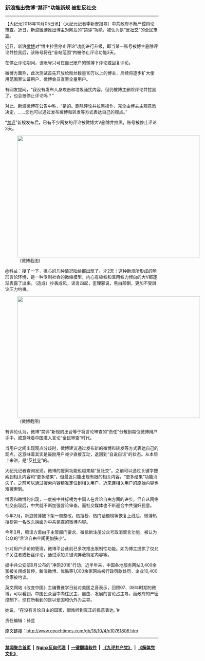### 新浪推出微博“禁评”功能新规 被批反社交
------------------------

<p>【大纪元2018年10月05日讯】（大纪元记者李新安报导）中共政府不断严控舆论<a href="http://www.epochtimes.com/gb/tag/%E5%AE%A1%E6%9F%A5.html">审查</a>。近日，新浪<a href="http://www.epochtimes.com/gb/tag/%E5%BE%AE%E5%8D%9A.html">微博</a>推出博主对网友的“<a href="http://www.epochtimes.com/gb/tag/%E7%A6%81%E8%AF%84.html">禁评</a>”功能，被认为是“反<a href="http://www.epochtimes.com/gb/tag/%E7%A4%BE%E4%BA%A4.html">社交</a>”的全民<a href="http://www.epochtimes.com/gb/tag/%E5%AE%A1%E6%9F%A5.html">审查</a>。</p>
<p>近日，新浪<a href="http://www.epochtimes.com/gb/tag/%E5%BE%AE%E5%8D%9A.html">微博</a>对“博主拉黑停止评论”功能进行升级，即当某一账号被博主删除评论并拉黑后，该账号将在“全站范围”内被停止评论功能3天。</p>
<p>在停止评论期间，该账号只可在自己账户的微博下评论或回复评论。</p>
<p>微博方面称，此次测试首先开放给粉丝数量10万以上的博主，后续将逐步扩大使用范围至认证用户、微博会员直至全量用户。</p>
<p>有网友提问，“我没有发布人身攻击和垃圾骚扰内容，但仍被博主删除评论并拉黑了，也会被停止评论吗？”</p>
<p>对此，新浪微博在公告中称，“是的。删除评论并拉黑操作，完全由博主主观意愿决定，……您也可以通过发布微博和转发等方式表达自己的观点。”</p>
<p>“<a href="http://www.epochtimes.com/gb/tag/%E7%A6%81%E8%AF%84.html">禁评</a>”新规发布后，已有不少网友的评论被微博大V删除并拉黑，账号被停止评论3天。</p>
<figure id="attachment_10761849" style="width: 600px" class="wp-caption aligncenter"><a href="http://i.epochtimes.com/assets/uploads/2018/10/000_meitu_3.jpg"><img class="wp-image-10761849 size-large" src="http://i.epochtimes.com/assets/uploads/2018/10/000_meitu_3-600x400.jpg" alt="" width="600" height="400" /></a><figcaption class="wp-caption-text">（微博截图）</figcaption></figure>
<p>@科兰：搜了一下，担心的几种情况陆续都出现了。才2天！这种新规所形成的畸形言论环境，是一种专制社会的微缩模型，内心有极权和滥用权力倾向的大V都逐渐表露了出来。（造成）抄袭成风，谣言四起，歪理邪说，黑白颠倒，更加不受舆论压力约束。</p>
<figure id="attachment_10761850" style="width: 600px" class="wp-caption aligncenter"><a href="http://i.epochtimes.com/assets/uploads/2018/10/222_meitu_2.jpg"><img class="wp-image-10761850 size-large" src="http://i.epochtimes.com/assets/uploads/2018/10/222_meitu_2-600x400.jpg" alt="" width="600" height="400" /></a><figcaption class="wp-caption-text">（微博截图）</figcaption></figure>
<p>有评论认为，微博“禁评”新规的出台等于将言论审查的“责任”分散到每位微博用户手中，或意味着中国进入言论“全民审查”时代。</p>
<p>当用户之间出现观点分歧时，微博建议通过发布新的微博和转发等方式表达自己的观点。这意味着其实是鼓励用户减少直接互动，退回到“自说自话”的状态。从本质上来讲，是“反<a href="http://www.epochtimes.com/gb/tag/%E7%A4%BE%E4%BA%A4.html">社交</a>”的。</p>
<p>大纪元记者查询发现，微博的搜索功能也越来越“反社交”。之前可以通过关键字搜索到相关内容和“更多结果”，但最近只能出现有限的相关内容，“更多结果”功能消失了。之前可以通过搜索内容精准定位到相关用户，近来连相关用户的原始内容也难搜索到。</p>
<p>博客和微博的出现，一度被中共标榜为中国人在言论自由方面的进步，但自从网络社交出现后，中共就不断加强言论审查。而社交媒体也不断迎合中共强奸民意。</p>
<p>今年2月，新浪微博被下架一周整改，热搜榜、热门话题榜等恢复上线后，微博热搜榜第一名改头换面为中共党媒的微博内容。</p>
<p>今年3月，腾讯方面由于主管部门要求，微信新注册公众号取消留言功能，被认为公众的“言论自由空间更加狭小”。</p>
<p>针对用户评论的管理，微博平台此前已多次推出限制性功能。如为博主提供了仅允许关注者或粉丝评论，通过添加关键词屏蔽特定内容等。</p>
<p>据中共公安部9月公布的“净网2018”行动，近半年来，中国各地服务网站3,400余家被关闭或暂停，新浪微博、优酷等1,000余家网站被行政罚款处罚，企业10,400余家被约谈。</p>
<p>英文网站《改变中国》主编曹雅学日前对美国之音表示，回顾07、08年时期的微博，可以看到，中国民众当中向往民主、自由、发展的言论占主导，而政府的严密控制下，现在所看到的是以爱国和仇外为主导。</p>
<p>她说，“在没有言论自由的国家，很难听到真正的民意表达。”#</p>
<p>责任编辑：孙芸</p>

原文链接：http://www.epochtimes.com/gb/18/10/4/n10761808.htm


------------------------
#### [禁闻聚合首页](https://github.com/gfw-breaker/banned-news/blob/master/README.md) &nbsp;|&nbsp; [Nginx反向代理](https://github.com/gfw-breaker/open-proxy/blob/master/README.md) &nbsp;|&nbsp; [一键翻墙软件](https://github.com/gfw-breaker/nogfw/blob/master/README.md) &nbsp;|&nbsp; [《九评共产党》](https://github.com/gfw-breaker/9ping.md/blob/master/README.md#九评之一评共产党是什么) &nbsp;|&nbsp; [《解体党文化》](https://github.com/gfw-breaker/jtdwh.md/blob/master/README.md#绪论)